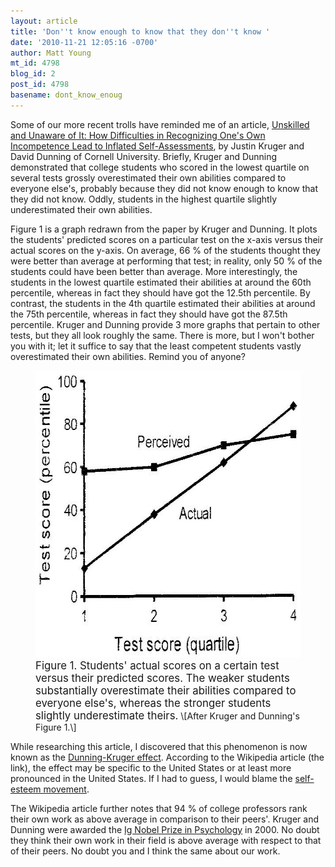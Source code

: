 ```yaml
---
layout: article
title: 'Don''t know enough to know that they don''t know '
date: '2010-11-21 12:05:16 -0700'
author: Matt Young
mt_id: 4798
blog_id: 2
post_id: 4798
basename: dont_know_enoug
---
```

Some of our more recent trolls have reminded me of an article, [Unskilled and Unaware of It: How Difficulties in Recognizing One's Own Incompetence Lead to Inflated Self-Assessments](http://people.psych.cornell.edu/~dunning/publications/pdf/unskilledandunaware.pdf), by Justin Kruger and David Dunning of Cornell University. Briefly, Kruger and Dunning demonstrated that college students who scored in the lowest quartile on several tests grossly overestimated their own abilities compared to everyone else's, probably because they did not know enough to know that they did not know. Oddly, students in the highest quartile slightly underestimated their own abilities.

Figure 1 is a graph redrawn from the paper by Kruger and Dunning. It plots the students' predicted scores on a particular test on the x-axis versus their actual scores on the y-axis.  On average, 66 % of the students thought they were better than average at performing that test; in reality, only 50 % of the students could have been better than average. More interestingly, the students in the lowest quartile estimated their abilities at around the 60th percentile, whereas in fact they should have got the 12.5th percentile.  By contrast, the students in the 4th quartile estimated their abilities at around the 75th percentile, whereas in fact they should have got the 87.5th percentile.  Kruger and Dunning provide 3 more graphs that pertain to other tests, but they all look roughly the same. There is more, but I won't bother you with it; let it suffice to say that the least competent students vastly overestimated their own abilities. Remind you of anyone?

<figure>
<img src="/uploads/2010/UnskilledGraph_600.jpg" alt="UnskilledGraph_600.jpg" width="600" height="459" />
<figcaption markdown="span">
<big>Figure 1. Students' actual scores on a certain test versus their predicted scores. The weaker students substantially overestimate their abilities compared to everyone else's, whereas the stronger students slightly underestimate theirs.</big> \[After Kruger and Dunning's Figure 1.\]

</figcaption>
</figure>

While researching this article, I discovered that this phenomenon is now known as the [Dunning-Kruger effect](http://en.wikipedia.org/wiki/Dunning%E2%80%93Kruger_effect). According to the Wikipedia article (the link), the effect may be specific to the United States or at least more pronounced in the United States.  If I had to guess, I would blame the [self-esteem movement](http://en.wikipedia.org/wiki/Self-esteem#Self-esteem.2C_grades_and_relationships).

The Wikipedia article further notes that 94 % of college professors rank their own work as above average in comparison to their peers'.  Kruger and Dunning were awarded the [Ig Nobel Prize in Psychology](http://en.wikipedia.org/wiki/Ig_Nobel) in 2000. No doubt they think their own work in their field is above average with respect to that of their peers. No doubt you and I think the same about our work.
